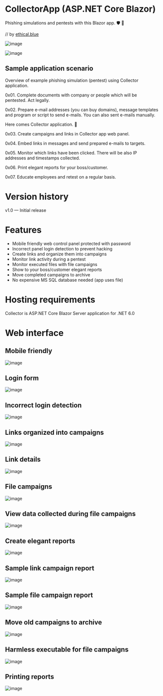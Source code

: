 # CollectorApp (ASP.NET Core Blazor)
Phishing simulations and pentests with this Blazor app. 🛡️ 🧪 

// by [ethical.blue](https://ethical.blue/)

![image](https://github.com/ethicalblue/CollectorApp/blob/main/images/live.png)

![image](https://github.com/ethicalblue/CollectorApp/blob/main/images/blazor.png)

## Sample application scenario

Overview of example phishing simulation (pentest) using Collector application.

0x01. Complete documents with company or people which will be pentested. Act legally.

0x02. Prepare e-mail addresses (you can buy domains), message templates and program or script to send e-mails. You can also sent e-mails manually.

Here comes Collector application. 🙂

0x03. Create campaigns and links in Collector app web panel.

0x04. Embed links in messages and send prepared e-mails to targets.

0x05. Monitor which links have been clicked. There will be also IP addresses and timestamps collected.

0x06. Print elegant reports for your boss/customer.

0x07. Educate employees and retest on a regular basis.

# Version history
v1.0 — Initial release

# Features
+ Mobile friendly web control panel protected with password
+ Incorrect panel login detection to prevent hacking
+ Create links and organize them into campaigns
+ Monitor link activity during a pentest
+ Monitor executed files with file campaigns
+ Show to your boss/customer elegant reports
+ Move completed campaigns to archive
+ No expensive MS SQL database needed (app uses file)

# Hosting requirements
Collector is ASP.NET Core Blazor Server application for .NET 6.0

# Web interface

## Mobile friendly
![image](https://github.com/ethicalblue/CollectorApp/blob/main/images/mobilefriendly1.png)

## Login form
![image](https://github.com/ethicalblue/CollectorApp/blob/main/images/collector1.png)

## Incorrect login detection
![image](https://github.com/ethicalblue/CollectorApp/blob/main/images/collector2.png)

## Links organized into campaigns
![image](https://github.com/ethicalblue/CollectorApp/blob/main/images/collector3.png)

## Link details
![image](https://github.com/ethicalblue/CollectorApp/blob/main/images/collector4.png)

## File campaigns
![image](https://github.com/ethicalblue/CollectorApp/blob/main/images/collector5.png)

## View data collected during file campaigns
![image](https://github.com/ethicalblue/CollectorApp/blob/main/images/collector6.png)

## Create elegant reports
![image](https://github.com/ethicalblue/CollectorApp/blob/main/images/collector7.png)

## Sample link campaign report
![image](https://github.com/ethicalblue/CollectorApp/blob/main/images/collector8.png)

## Sample file campaign report
![image](https://github.com/ethicalblue/CollectorApp/blob/main/images/collector9.png)

## Move old campaigns to archive
![image](https://github.com/ethicalblue/CollectorApp/blob/main/images/collector10.png)

## Harmless executable for file campaigns
![image](https://github.com/ethicalblue/CollectorApp/blob/main/images/collector11.png)

## Printing reports
![image](https://github.com/ethicalblue/CollectorApp/blob/main/images/collector12.png)
